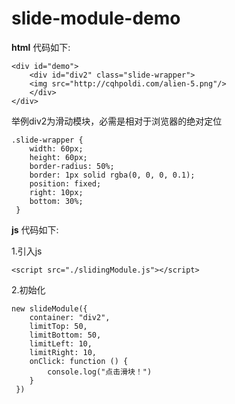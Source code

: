 # slide-module-demo
**html** 代码如下:

	<div id="demo">
	    <div id="div2" class="slide-wrapper">
		<img src="http://cqhpoldi.com/alien-5.png"/>
	    </div>
	</div>
举例div2为滑动模块，必需是相对于浏览器的绝对定位

    .slide-wrapper {
		width: 60px;
		height: 60px;
		border-radius: 50%;
		border: 1px solid rgba(0, 0, 0, 0.1);
		position: fixed;
		right: 10px;
		bottom: 30%;
     }
**js** 代码如下:

1.引入js

    <script src="./slidingModule.js"></script>
2.初始化

    new slideModule({
		container: "div2",
		limitTop: 50,
		limitBottom: 50,
		limitLeft: 10,
		limitRight: 10,
		onClick: function () {
			console.log("点击滑块！")
		}
     })

